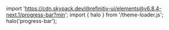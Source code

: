 <!--
type: template
name: progress-bar
-->

import 'https://cdn.skypack.dev/@refinitiv-ui/elements@v6.8.4-next.1/progress-bar?min';
import { halo } from '/theme-loader.js';
halo('progress-bar');